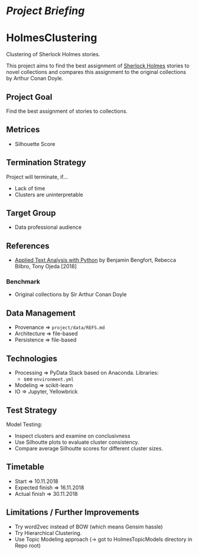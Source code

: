 *Project Briefing*
==================

# HolmesClustering
Clustering of Sherlock Holmes stories.

This project aims to find the best assignment of [Sherlock Holmes](https://en.wikipedia.org/wiki/Sherlock_Holmes) stories to novel collections and compares this assignment to the original collections by Arthur Conan Doyle.


## Project Goal
Find the best assignment of stories to collections.


## Metrices
* Silhouette Score


## Termination Strategy
Project will terminate, if...

* Lack of time
* Clusters are uninterpretable


## Target Group
* Data professional audience


## References
* [Applied Text Analysis with Python](http://shop.oreilly.com/product/0636920052555.do) by Benjamin Bengfort, Rebecca Bilbro, Tony Ojeda [2018]


### Benchmark
* Original collections by Sir Arthur Conan Doyle


## Data Management
* Provenance => `project/data/REFS.md`
* Architecture => file-based
* Persistence => file-based


## Technologies
* Processing => PyData Stack based on Anaconda. Libraries:
    * see `environment.yml`
* Modeling => scikit-learn
* IO => Jupyter, Yellowbrick

## Test Strategy
Model Testing:

* Inspect clusters and examine on conclusivness
* Use Silhoutte plots to evaluate cluster consistency.
* Compare average Silhoutte scores for different cluster sizes.


## Timetable
* Start => 10.11.2018
* Expected finish => 16.11.2018
* Actual finish => 30.11.2018

## Limitations / Further Improvements
* Try word2vec instead of BOW (which means Gensim hassle)
* Try Hierarchical Clustering.
* Use Topic Modeling approach (-> got to HolmesTopicModels directory in Repo root)
